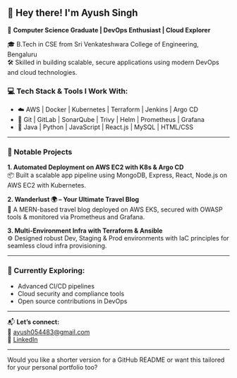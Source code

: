 ## 👋 Hey there! I'm Ayush Singh

🚀 **Computer Science Graduate | DevOps Enthusiast | Cloud Explorer**

🎓 B.Tech in CSE from Sri Venkateshwara College of Engineering, Bengaluru  
🛠 Skilled in building scalable, secure applications using modern DevOps and cloud technologies.  

### 💻 Tech Stack & Tools I Work With:
- ☁️ AWS | Docker | Kubernetes | Terraform | Jenkins | Argo CD  
- 🧰 Git | GitLab | SonarQube | Trivy | Helm | Prometheus | Grafana  
- 🔧 Java | Python | JavaScript | React.js | MySQL | HTML/CSS  

---

### 🔨 Notable Projects
**1. Automated Deployment on AWS EC2 with K8s & Argo CD**  
📦 Built a scalable app pipeline using MongoDB, Express, React, Node.js on AWS EC2 with Kubernetes.  

**2. Wanderlust 🌍 – Your Ultimate Travel Blog**  
🧳 A MERN-based travel blog deployed on AWS EKS, secured with OWASP tools & monitored via Prometheus and Grafana.

**3. Multi-Environment Infra with Terraform & Ansible**  
⚙️ Designed robust Dev, Staging & Prod environments with IaC principles for seamless cloud infra provisioning.

---

### 🌱 Currently Exploring:
- Advanced CI/CD pipelines  
- Cloud security and compliance tools  
- Open source contributions in DevOps  

---

📬 **Let’s connect:**  
📧 ayush054483@gmail.com  
🔗 [LinkedIn](https://www.linkedin.com/in/ayush-singh-59469b310/)  

---

Would you like a shorter version for a GitHub README or want this tailored for your personal portfolio too?

